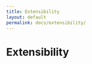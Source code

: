 ```yaml
---
title: Extensibility
layout: default
permalink: docs/extensibility/
---
```


Extensibility
===================

 
